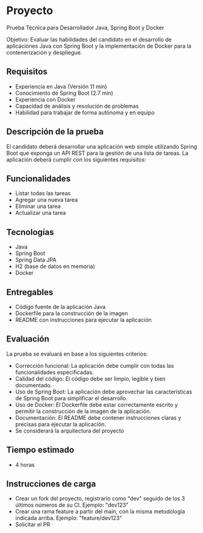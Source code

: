 
# Proyecto


Prueba Técnica para Desarrollador Java, Spring Boot y Docker

Objetivo: Evaluar las habilidades del candidato en el desarrollo de aplicaciones Java con Spring Boot y la implementación de Docker para la contenerización y despliegue.


## Requisitos

* Experiencia en Java (Versión 11 min)
* Conocimiento de Spring Boot (2.7 min)
* Experiencia con Docker
* Capacidad de análisis y resolución de problemas
* Habilidad para trabajar de forma autónoma y en equipo



## Descripción de la prueba

El candidato deberá desarrollar una aplicación web simple utilizando Spring Boot que exponga un API REST para la gestión de una lista de tareas. La aplicación deberá cumplir con los siguientes requisitos:
## Funcionalidades

* Listar todas las tareas
* Agregar una nueva tarea
* Eliminar una tarea
* Actualizar una tarea
## Tecnologías

* Java
* Spring Boot
* Spring Data JPA
* H2 (base de datos en memoria)
* Docker
## Entregables

* Código fuente de la aplicación Java
* Dockerfile para la construcción de la imagen
* README con instrucciones para ejecutar la aplicación
## Evaluación

La prueba se evaluará en base a los siguientes criterios:

* Corrección funcional: La aplicación debe cumplir con todas las funcionalidades especificadas.
* Calidad del código: El código debe ser limpio, legible y bien documentado.
* Uso de Spring Boot: La aplicación debe aprovechar las características de Spring Boot para simplificar el desarrollo.
* Uso de Docker: El Dockerfile debe estar correctamente escrito y permitir la construcción de la imagen de la aplicación.
* Documentación: El README debe contener instrucciones claras y precisas para ejecutar la aplicación.
* Se considerará la arquitectura del proyecto
## Tiempo estimado

* 4 horas
## Instrucciones de carga

* Crear un fork del proyecto, registrarlo como "dev" seguido de los 3 últimos números de su CI. Ejemplo: "dev123"
* Crear una rama feature a partir del main, con la misma metodología indicada arriba. Ejemplo: "feature/dev123"
* Solicitar el PR

